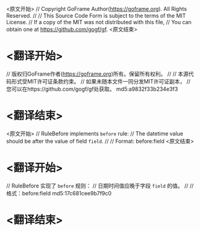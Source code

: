 
<原文开始>
// Copyright GoFrame Author(https://goframe.org). All Rights Reserved.
//
// This Source Code Form is subject to the terms of the MIT License.
// If a copy of the MIT was not distributed with this file,
// You can obtain one at https://github.com/gogf/gf.
<原文结束>

# <翻译开始>
// 版权归GoFrame作者(https://goframe.org)所有。保留所有权利。
//
// 本源代码形式受MIT许可证条款约束。
// 如果未随本文件一同分发MIT许可证副本，
// 您可以在https://github.com/gogf/gf处获取。 md5:a9832f33b234e3f3
# <翻译结束>


<原文开始>
// RuleBefore implements `before` rule:
// The datetime value should be after the value of field `field`.
//
// Format: before:field
<原文结束>

# <翻译开始>
// RuleBefore 实现了 `before` 规则：
// 日期时间值应晚于字段 `field` 的值。
//
// 格式：before:field md5:17c681cee9b7f9c0
# <翻译结束>

